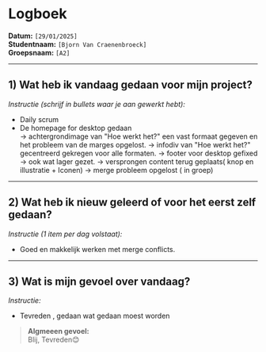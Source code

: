 # Logboek

**Datum:** `[29/01/2025]`  
**Studentnaam:** `[Bjorn Van Craenenbroeck]`  
**Groepsnaam:** `[A2]`

---

## 1) Wat heb ik vandaag gedaan voor mijn project?

*Instructie (schrijf in bullets waar je aan gewerkt hebt):*  
- Daily scrum
- De homepage for desktop gedaan   
  -> achtergrondimage van "Hoe werkt het?" een vast formaat gegeven en het probleem van de marges opgelost.
  -> infodiv van "Hoe werkt het?" gecentreerd gekregen voor alle formaten.
  -> footer voor desktop gefixed -> ook wat lager gezet.
  -> versprongen content terug geplaats( knop en illustratie + Iconen)
  -> merge probleem opgelost ( in groep)
  
  

---
## 2) Wat heb ik nieuw geleerd of voor het eerst zelf gedaan?

*Instructie (1 item per dag volstaat):*  
- Goed en makkelijk werken met merge conflicts.

---

## 3) Wat is mijn gevoel over vandaag?

*Instructie:*  
- Tevreden , gedaan wat gedaan moest worden


> **Algmeeen gevoel:**  
 Blij, Tevreden😊


